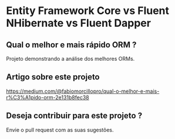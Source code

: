 # Entity Framework Core vs Fluent NHibernate vs Fluent Dapper 

## Qual o melhor e mais rápido ORM ?

Projeto demonstrando a análise dos melhores ORMs.

## Artigo sobre este projeto

https://medium.com/@fabiomorcillopro/qual-o-melhor-e-mais-r%C3%A1pido-orm-2e131b8fec38

## Deseja contribuir para este projeto ?

Envie o pull request com as suas sugestões.
